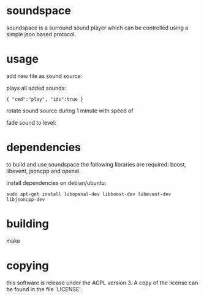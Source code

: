 # soundspace
  
  soundspace is a surround sound player which can be controlled using a simple json based protocol.
  
# usage
 
  add new file as sound source:
  
 
 
  plays all added sounds: 
  
    { "cmd":"play", "ids":true }
    

  rotate sound source during 1 minute with speed of


  
  fade sound to level:
  

# dependencies

  to build and use soundspace the following libraries are required: boost, libevent, jsoncpp and openal.
  
  install dependencies on debian/ubuntu:
  
    sudo apt-get install libopenal-dev libboost-dev libevent-dev libjsoncpp-dev

# building

  make

# copying

  this software is release under the AGPL version 3. A copy of the license can be found in the file 'LICENSE'.
